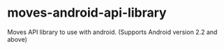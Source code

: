 moves-android-api-library
=========================

Moves API library to use with android. (Supports Android version 2.2 and above)
